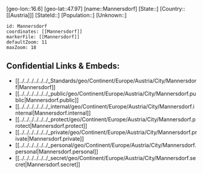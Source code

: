 ﻿---
location: [47.97,16.6]
mapzoom: [7,12] 
mapmarker: city 
type: City
tags:
- geo/City


SpocWebEntityId: 32255
isDeleted: false
confidential: public

---
[geo-lon::16.6]
[geo-lat::47.97]
[name::Mannersdorf]
[State::]
[Country::[[Austria]]]
[StateId::]
[Population::]
[Unknown::]


```leaflet
id: Mannersdorf
coordinates: [[Mannersdorf]]
markerFile: [[Mannersdorf]]
defaultZoom: 11 
maxZoom: 18
```


## Confidential Links & Embeds: 
- [[../../../../../../_Standards/geo/Continent/Europe/Austria/City/Mannersdorf|Mannersdorf]] 
- [[../../../../../../_public/geo/Continent/Europe/Austria/City/Mannersdorf.public|Mannersdorf.public]] 
- [[../../../../../../_internal/geo/Continent/Europe/Austria/City/Mannersdorf.internal|Mannersdorf.internal]] 
- [[../../../../../../_protect/geo/Continent/Europe/Austria/City/Mannersdorf.protect|Mannersdorf.protect]] 
- [[../../../../../../_private/geo/Continent/Europe/Austria/City/Mannersdorf.private|Mannersdorf.private]] 
- [[../../../../../../_personal/geo/Continent/Europe/Austria/City/Mannersdorf.personal|Mannersdorf.personal]] 
- [[../../../../../../_secret/geo/Continent/Europe/Austria/City/Mannersdorf.secret|Mannersdorf.secret]] 
